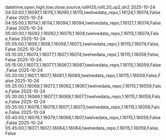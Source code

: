 datetime,open,high,low,close,source,rollH20,rollL20,up2,dn2
2025-10-24 04:50:00,1.16097,1.16115,1.16095,1.16115,twelvedata_repo,1.16124,1.16074,False,False
2025-10-24 04:55:00,1.16114,1.16114,1.16094,1.16094,twelvedata_repo,1.16121,1.16074,False,False
2025-10-24 05:00:00,1.16092,1.16092,1.16079,1.1608,twelvedata_repo,1.16115,1.16074,False,False
2025-10-24 05:05:00,1.1608,1.1608,1.16059,1.16073,twelvedata_repo,1.16115,1.16074,False,False
2025-10-24 05:10:00,1.16074,1.16077,1.1607,1.16074,twelvedata_repo,1.16115,1.16059,False,False
2025-10-24 05:15:00,1.16073,1.16077,1.16067,1.16067,twelvedata_repo,1.16115,1.16059,False,False
2025-10-24 05:20:00,1.1607,1.1607,1.16061,1.16069,twelvedata_repo,1.16115,1.16059,False,False
2025-10-24 05:25:00,1.16068,1.16072,1.16062,1.16067,twelvedata_repo,1.16115,1.16059,False,False
2025-10-24 05:30:00,1.16069,1.16077,1.16069,1.16077,twelvedata_repo,1.16115,1.16059,False,False
2025-10-24 05:35:00,1.16078,1.16078,1.16071,1.16073,twelvedata_repo,1.16115,1.16059,False,False
2025-10-24 05:40:00,1.16076,1.16079,1.16068,1.1607,twelvedata_repo,1.16115,1.16059,False,False
2025-10-24 05:45:00,1.1607,1.1607,1.16064,1.16064,twelvedata_repo,1.16115,1.16059,False,False
